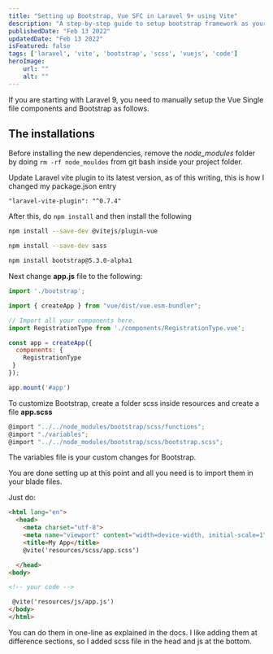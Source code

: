 ```yaml
---
title: "Setting up Bootstrap, Vue SFC in Laravel 9+ using Vite"
description: "A step-by-step guide to setup bootstrap framework as your front-end."
publishedDate: "Feb 13 2022"
updatedDate: "Feb 13 2022"
isFeatured: false
tags: ['laravel', 'vite', 'bootstrap', 'scss', 'vuejs', 'code']
heroImage:
    url: ""
    alt: ""
---
```


If you are starting with Laravel 9, you need to manually setup the Vue Single file components and Bootstrap as follows.

## The installations

Before installing the new dependencies, remove the *node_modules* folder by doing ```rm -rf node_mouldes``` from git bash inside your project folder.

Update Laravel vite plugin to its latest version, as of this writing, this is how I changed my package.json entry

```"laravel-vite-plugin": "^0.7.4"```

After this, do ```npm install``` and then install the following

```bash
npm install --save-dev @vitejs/plugin-vue

npm install --save-dev sass

npm install bootstrap@5.3.0-alpha1
```

Next change **app.js** file to the following:

```js
import './bootstrap';

import { createApp } from "vue/dist/vue.esm-bundler";

// Import all your components here.
import RegistrationType from './components/RegistrationType.vue';

const app = createApp({
  components: {
    RegistrationType
 }
});

app.mount('#app')
```

To customize Bootstrap, create a folder scss inside resources and create a file **app.scss**

```js
@import "../../node_modules/bootstrap/scss/functions";
@import "./variables";
@import "../../node_modules/bootstrap/scss/bootstrap.scss";
```

The variables file is your custom changes for Bootstrap.

You are done setting up at this point and all you need is to import them in your blade files.

Just do:
```html
<html lang="en">
  <head>
    <meta charset="utf-8">
    <meta name="viewport" content="width=device-width, initial-scale=1">
    <title>My App</title>
    @vite('resources/scss/app.scss')

  </head>
<body>

<!-- your code -->

 @vite('resources/js/app.js')
</body>
</html>
```

You can do them in one-line as explained in the docs. I like adding them at difference sections, so I added scss file in the head and js at the bottom.